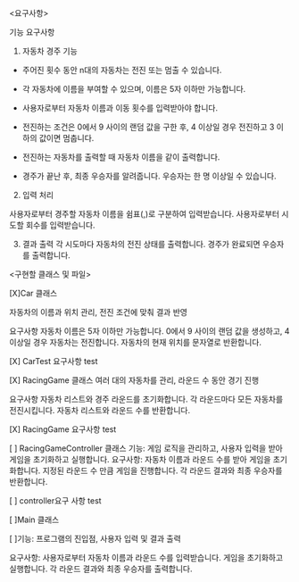 <요구사항>

기능 요구사항
1. 자동차 경주 기능

* 주어진 횟수 동안 n대의 자동차는 전진 또는 멈출 수 있습니다.

* 각 자동차에 이름을 부여할 수 있으며, 이름은 5자 이하만 가능합니다.

* 사용자로부터 자동차 이름과 이동 횟수를 입력받아야 합니다.

* 전진하는 조건은 0에서 9 사이의 랜덤 값을 구한 후, 4 이상일 경우 전진하고 3 이하의 값이면 멈춥니다.

* 전진하는 자동차를 출력할 때 자동차 이름을 같이 출력합니다.

* 경주가 끝난 후, 최종 우승자를 알려줍니다. 우승자는 한 명 이상일 수 있습니다.

2. 입력 처리

사용자로부터 경주할 자동차 이름을 쉼표(,)로 구분하여 입력받습니다.
사용자로부터 시도할 회수를 입력받습니다.

3. 결과 출력
   각 시도마다 자동차의 전진 상태를 출력합니다.
   경주가 완료되면 우승자를 출력합니다.

<구현할 클래스 및 파일>

[X]Car 클래스

자동차의 이름과 위치 관리, 전진 조건에 맞춰 결과 반영

요구사항
자동차 이름은 5자 이하만 가능합니다.
0에서 9 사이의 랜덤 값을 생성하고, 4 이상일 경우 자동차는 전진합니다.
자동차의 현재 위치를 문자열로 반환합니다.

[X] CarTest 요구사항 test

[X] RacingGame 클래스
여러 대의 자동차를 관리, 라운드 수 동안 경기 진행

요구사항
자동차 리스트와 경주 라운드를 초기화합니다.
각 라운드마다 모든 자동차를 전진시킵니다.
자동차 리스트와 라운드 수를 반환합니다.

[X] RacingGame 요구사항 test

[ ] RacingGameController 클래스
기능: 게임 로직을 관리하고, 사용자 입력을 받아 게임을 초기화하고 실행합니다.
요구사항:
자동차 이름과 라운드 수를 받아 게임을 초기화합니다.
지정된 라운드 수 만큼 게임을 진행합니다.
각 라운드 결과와 최종 우승자를 반환합니다.

[ ] controller요구 사항 test

[ ]Main 클래스 

[ ]기능: 프로그램의 진입점, 사용자 입력 및 결과 출력

요구사항:
사용자로부터 자동차 이름과 라운드 수를 입력받습니다.
게임을 초기화하고 실행합니다.
각 라운드 결과와 최종 우승자를 출력합니다.

